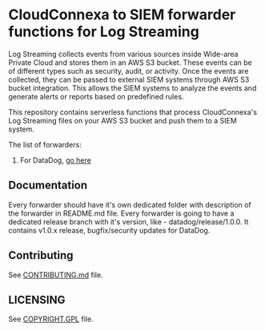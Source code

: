 # CloudConnexa to SIEM forwarder functions for Log Streaming

Log Streaming collects events from various sources inside Wide-area Private Cloud and stores them in an AWS S3 bucket.
These events can be of different types such as security, audit, or activity. Once the events are collected, they can be
passed to external SIEM systems through AWS S3 bucket integration. This allows the SIEM systems to analyze the events
and generate alerts or reports based on predefined rules.

This repository contains serverless functions that process CloudConnexa's Log Streaming files on your AWS S3 bucket and
push them to a SIEM system.

The list of forwarders:

1. For DataDog, [go here](./datadog/README.md)

## Documentation

Every forwarder should have it's own dedicated folder with description of the forwarder in README.md file.
Every forwarder is going to have a dedicated release branch with it's version, like - datadog/release/1.0.0. It contains
v1.0.x release, bugfix/security updates for DataDog.

## Contributing

See [CONTRIBUTING.md](CONTRIBUTING.md) file.

## LICENSING

See [COPYRIGHT.GPL](COPYRIGHT.GPL) file.
